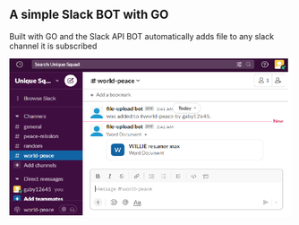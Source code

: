 ## A simple Slack BOT with GO 

Built with GO and the Slack API
BOT automatically adds file to any slack channel it is subscribed

![bot preview](./file-bot_preview.png?raw=true "bot preview")
